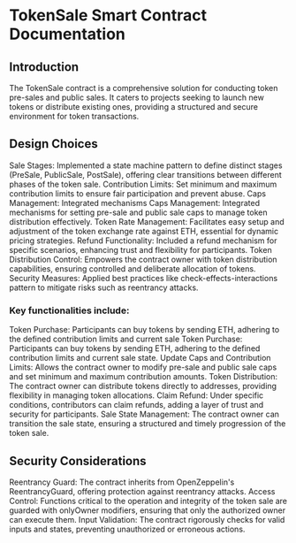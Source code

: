 # TokenSale Smart Contract Documentation

## Introduction

The TokenSale contract is a comprehensive solution for conducting token pre-sales and public sales. It caters to projects seeking to launch new tokens or distribute existing ones, providing a structured and secure environment for token transactions.

## Design Choices

Sale Stages: Implemented a state machine pattern to define distinct stages (PreSale, PublicSale, PostSale), offering clear transitions between different phases of the token sale.
Contribution Limits: Set minimum and maximum contribution limits to ensure fair participation and prevent abuse.
Caps Management: Integrated mechanisms
Caps Management: Integrated mechanisms for setting pre-sale and public sale caps to manage token distribution effectively.
Token Rate Management: Facilitates easy setup and adjustment of the token exchange rate against ETH, essential for dynamic pricing strategies.
Refund Functionality: Included a refund mechanism for specific scenarios, enhancing trust and flexibility for participants.
Token Distribution Control: Empowers the contract owner with token distribution capabilities, ensuring controlled and deliberate allocation of tokens.
Security Measures: Applied best practices like check-effects-interactions pattern to mitigate risks such as reentrancy attacks.

### Key functionalities include:

Token Purchase: Participants can buy tokens by sending ETH, adhering to the defined contribution limits and current sale
Token Purchase: Participants can buy tokens by sending ETH, adhering to the defined contribution limits and current sale state.
Update Caps and Contribution Limits: Allows the contract owner to modify pre-sale and public sale caps and set minimum and maximum contribution amounts.
Token Distribution: The contract owner can distribute tokens directly to addresses, providing flexibility in managing token allocations.
Claim Refund: Under specific conditions, contributors can claim refunds, adding a layer of trust and security for participants.
Sale State Management: The contract owner can transition the sale state, ensuring a structured and timely progression of the token sale.

## Security Considerations

Reentrancy Guard: The contract inherits from OpenZeppelin's ReentrancyGuard, offering protection against reentrancy attacks.
Access Control: Functions critical to the operation and integrity of the token sale are guarded with onlyOwner modifiers, ensuring that only the authorized owner can execute them.
Input Validation: The contract rigorously checks for valid inputs and states, preventing unauthorized or erroneous actions.
